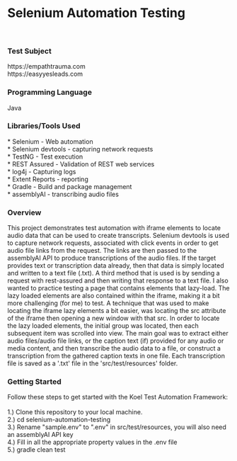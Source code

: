 
<h1>Selenium Automation Testing</h1><br>


<h3>Test Subject</h3>
https://empathtrauma.com<br>
https://easyyesleads.com<br>

<h3>Programming Language</h3>
Java <br>

<h3>Libraries/Tools Used</h3> 
* Selenium - Web automation<br>
* Selenium devtools - capturing network requests<br>
* TestNG - Test execution<br>
* REST Assured - Validation of REST web services<br>
* log4j - Capturing logs<br>
* Extent Reports - reporting<br>
* Gradle - Build and package management<br>
* assemblyAI - transcribing audio files<br>
<h3>Overview</h3>
This project demonstrates test automation with iframe elements to locate audio data that can be used to create transcripts. Selenium devtools is used to capture network requests, associated with click events in order to get audio file links from the request.  The links are then passed to the assemblyAI API to produce transcriptions of the audio files.  If the target provides text or transcription data already, then that data is simply located and written to a text file (.txt).
A third method that is used is by sending a request with rest-assured and then writing that response to a text file.  I also wanted to practice testing a page that contains elements that lazy-load.  The lazy loaded elements are also contained within the iframe, making it a bit more challenging (for me) to test. A technique that was used to make locating the iframe lazy elements a bit easier, was locating the src attribute of the iframe then opening a new window with that src.  In order to locate the lazy loaded elements, the initial group was located, then each subsequent item was scrolled into view. The main goal was to extract either audio files/audio file links, or the caption text (if) provided for any audio or media content, and then transcribe the audio data to a file, or construct a transcription from the gathered caption texts in one file.  Each transcription file is saved as a '.txt' file in the 'src/test/resources' folder.
<h3>Getting Started</h3>
Follow these steps to get started with the Koel Test Automation Framework:<br><br>
1.) Clone this repository to your local machine. <br>
2.) cd selenium-automation-testing <br>
3.) Rename "sample.env" to ".env" in src/test/resources, you will also need an assemblyAI API key<br>
4.) Fill in all the appropriate property values in the .env file<br>
5.) gradle clean test<br>
